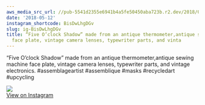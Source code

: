 ```yaml
---
aws_media_src_url: //pub-5541d2355e6941b4a5fe50450aba723b.r2.dev/2018/05/2018-05-12_19-03-01_UTC.jpg
date: '2018-05-12'
instagram_shortcode: BisDwLhgDGv
slug: ig-BisDwLhgDGv
title: “Five O’clock Shadow” made from an antique thermometer,antique sewing machine
  face plate, vintage camera lenses, typewriter parts, and vinta
---
```


“Five O’clock Shadow” made from an antique thermometer,antique sewing machine face plate, vintage camera lenses, typewriter parts, and vintage electronics. #assemblageartist #assemblique #masks #recycledart #upcycling 

![](//pub-5541d2355e6941b4a5fe50450aba723b.r2.dev/2018/05/2018-05-12_19-03-01_UTC.jpg)   
[View on Instagram](https://www.instagram.com/p/BisDwLhgDGv/)